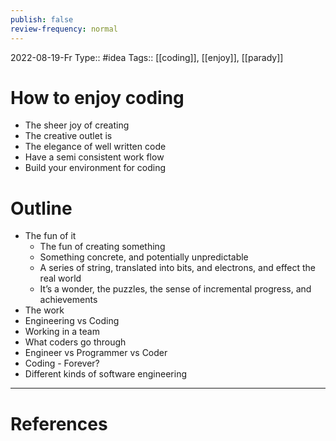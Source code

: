 ```yaml
---
publish: false
review-frequency: normal
---
```

2022-08-19-Fr
Type:: #idea
Tags:: [[coding]], [[enjoy]], [[parady]]

# How to enjoy coding
- The sheer joy of creating 
- The creative outlet is 
- The elegance of well written code
- Have a semi consistent work flow
- Build your environment for coding

# Outline
- The fun of it
	- The fun of creating something
	- Something concrete, and potentially unpredictable
	- A series of string, translated into bits, and electrons, and effect the real world
	- It’s a wonder, the puzzles, the sense of incremental progress, and achievements 
- The work
- Engineering vs Coding
- Working in a team
- What coders go through
- Engineer vs Programmer vs Coder
- Coding - Forever?
- Different kinds of software engineering

---
# References